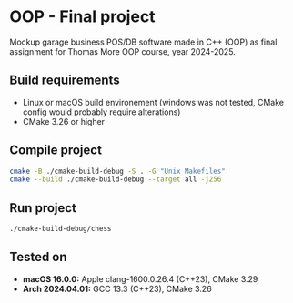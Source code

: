 # OOP - Final project

Mockup garage business POS/DB software made in C++ (OOP) as final assignment for Thomas More OOP course, year 2024-2025.

## Build requirements
- Linux or macOS build environement (windows was not tested, CMake config would probably require alterations)
- CMake 3.26 or higher

## Compile project
```bash
cmake -B ./cmake-build-debug -S . -G "Unix Makefiles"
cmake --build ./cmake-build-debug --target all -j256
```

## Run project
```bash
./cmake-build-debug/chess
```

## Tested on
- **macOS 16.0.0:** Apple clang-1600.0.26.4 (C++23), CMake 3.29
- **Arch 2024.04.01:** GCC 13.3 (C++23), CMake 3.26
